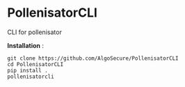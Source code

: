 # PollenisatorCLI
CLI for pollenisator

**Installation** :

```
git clone https://github.com/AlgoSecure/PollenisatorCLI
cd PollenisatorCLI
pip install .
pollenisatorcli
```